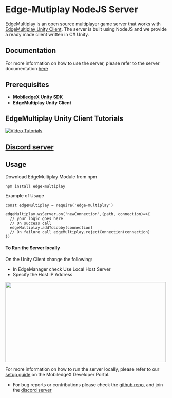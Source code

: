 # Edge-Mutiplay NodeJS Server
EdgeMultiplay is an open source multiplayer game server that works with [EdgeMultiplay Unity Client](https://github.com/mobiledgex/edge-multiplay-unity-client). The server is built using NodeJS and we provide a ready made client written in C# Unity.

## Documentation

For more information on how to use the server, please refer to the server documentation [here](https://mobiledgex.github.io/edge-multiplay-node-server/)

## Prerequisites

- **[MobiledgeX Unity SDK](https://github.com/mobiledgex/edge-cloud-sdk-unity)**
- **EdgeMultiplay Unity Client**

## EdgeMultiplay Unity Client Tutorials

[![Video Tutorials](https://img.youtube.com/vi/9kMz6Q3g0xQ/0.jpg)](https://www.youtube.com/watch?v=9kMz6Q3g0xQ&list=PLwUZZfaECSv18E5d0ooDR7S8416pImW8W)


## [Discord server](https://discord.gg/CHCWfgrxh6)

## Usage

Download EdgeMultiplay Module from npm
```
npm install edge-multiplay
```
Example of Usage
```
const edgeMultiplay = require('edge-multiplay')

edgeMultiplay.wsServer.on('newConnection',(path, connection)=>{
  // your logic goes here 
  // On success call
  edgeMultiplay.addToLobby(connection)
  // On failure call edgeMultiplay.rejectConnection(connection)
})
```

#### To Run the Server locally

On the Unity Client change the following:

- In EdgeManager check Use Local Host Server
- Specify the Host IP Address

<img src="img/LocalHostServer.png" width="500" height="250">

For more information on how to run the server locally, please refer to our [setup guide](https://developers.mobiledgex.com/t/625988aa) on the MobiledgeX Developer Portal. 

* For bug reports or contributions please check the [github repo](https://github.com/mobiledgex/edge-multiplay-node-server), and join the [discord server](https://discord.com/invite/CHCWfgrxh6)
